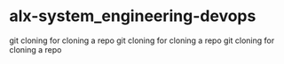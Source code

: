 # alx-system_engineering-devops
git cloning for cloning a repo git cloning for cloning a repo git cloning for cloning a repo
